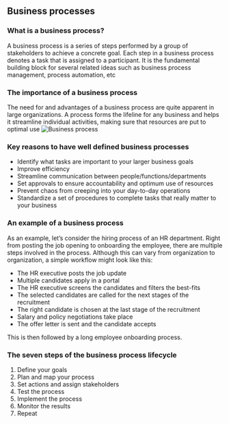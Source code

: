 ## Business processes

### What is a business process?
A business process is a series of steps performed by a group of stakeholders to achieve a concrete goal. Each step in a business process denotes a task that is assigned to a participant. It is the fundamental building block for several related ideas such as business process management, process automation, etc

### The importance of a business process
The need for and advantages of a business process are quite apparent in large organizations. A process forms the lifeline for any business and helps it streamline individual activities, making sure that resources are put to optimal use
![Business process](https://kissflow.com/hubfs/Kissflow%20Workflow%20Images/3-phases-of-business-process.png)

### Key reasons to have well defined business processes
* Identify what tasks are important to your larger business goals
* Improve efficiency
* Streamline communication between people/functions/departments
* Set approvals to ensure accountability and optimum use of resources
* Prevent chaos from creeping into your day-to-day operations
* Standardize a set of procedures to complete tasks that really matter to your business

### An example of a business process
As an example, let’s consider the hiring process of an HR department. Right from posting the job opening to onboarding the employee, there are multiple steps involved in the process. Although this can vary from organization to organization, a simple workflow might look like this:
* The HR executive posts the job update
* Multiple candidates apply in a portal
* The HR executive screens the candidates and filters the best-fits
* The selected candidates are called for the next stages of the recruitment
* The right candidate is chosen at the last stage of the recruitment
* Salary and policy negotiations take place
* The offer letter is sent and the candidate accepts

This is then followed by a long employee onboarding process.

### The seven steps of the business process lifecycle
1. Define your goals
2. Plan and map your process
3. Set actions and assign stakeholders
4. Test the process
5. Implement the process
6. Monitor the results
7. Repeat
